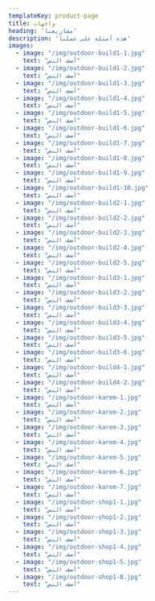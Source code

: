 ```yaml
---
templateKey: product-page
title: واجهات
heading: 'مشاريعنا'
description: 'هذه أمثلة على عملنا'
images:
  - image: "/img/outdoor-build1-1.jpg"
    text: "أضف النص"
  - image: "/img/outdoor-build1-2.jpg"
    text: "أضف النص"
  - image: "/img/outdoor-build1-3.jpg"
    text: "أضف النص"
  - image: "/img/outdoor-build1-4.jpg"
    text: "أضف النص"
  - image: "/img/outdoor-build1-5.jpg"
    text: "أضف النص"
  - image: "/img/outdoor-build1-6.jpg"
    text: "أضف النص"
  - image: "/img/outdoor-build1-7.jpg"
    text: "أضف النص"
  - image: "/img/outdoor-build1-8.jpg"
    text: "أضف النص"
  - image: "/img/outdoor-build1-9.jpg"
    text: "أضف النص"
  - image: "/img/outdoor-build1-10.jpg"
    text: "أضف النص"
  - image: "/img/outdoor-build2-1.jpg"
    text: "أضف النص"
  - image: "/img/outdoor-build2-2.jpg"
    text: "أضف النص"
  - image: "/img/outdoor-build2-3.jpg"
    text: "أضف النص"
  - image: "/img/outdoor-build2-4.jpg"
    text: "أضف النص"
  - image: "/img/outdoor-build2-5.jpg"
    text: "أضف النص"
  - image: "/img/outdoor-build3-1.jpg"
    text: "أضف النص"
  - image: "/img/outdoor-build3-2.jpg"
    text: "أضف النص"
  - image: "/img/outdoor-build3-3.jpg"
    text: "أضف النص"
  - image: "/img/outdoor-build3-4.jpg"
    text: "أضف النص"
  - image: "/img/outdoor-build3-5.jpg"
    text: "أضف النص"
  - image: "/img/outdoor-build3-6.jpg"
    text: "أضف النص"
  - image: "/img/outdoor-build4-1.jpg"
    text: "أضف النص"
  - image: "/img/outdoor-build4-2.jpg"
    text: "أضف النص"
  - image: "/img/outdoor-karem-1.jpg"
    text: "أضف النص"
  - image: "/img/outdoor-karem-2.jpg"
    text: "أضف النص"
  - image: "/img/outdoor-karem-3.jpg"
    text: "أضف النص"
  - image: "/img/outdoor-karem-4.jpg"
    text: "أضف النص"
  - image: "/img/outdoor-karem-5.jpg"
    text: "أضف النص"
  - image: "/img/outdoor-karem-6.jpg"
    text: "أضف النص"
  - image: "/img/outdoor-karem-7.jpg"
    text: "أضف النص"
  - image: "/img/outdoor-shop1-1.jpg"
    text: "أضف النص"
  - image: "/img/outdoor-shop1-2.jpg"
    text: "أضف النص"
  - image: "/img/outdoor-shop1-3.jpg"
    text: "أضف النص"
  - image: "/img/outdoor-shop1-4.jpg"
    text: "أضف النص"
  - image: "/img/outdoor-shop1-5.jpg"
    text: "أضف النص"
  - image: "/img/outdoor-shop1-8.jpg"
    text: "أضف النص"
---
```


